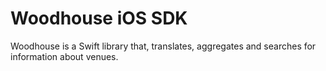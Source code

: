 # Woodhouse iOS SDK

Woodhouse is a Swift library that, translates, aggregates and searches for information about venues.
